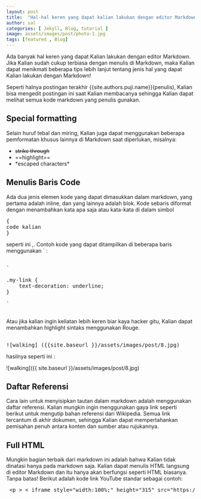```yaml
---
layout: post
title:  "Hal-hal keren yang dapat kalian lakukan dengan editor Markdown"
author: sal
categories: [ Jekyll, Blog, tutorial ]
image: assets/images/post/photo-1.jpg
tags: [featured , Blog]
---
```


Ada banyak hal keren yang dapat Kalian lakukan dengan editor Markdown. Jika Kalian sudah cukup terbiasa dengan menulis di Markdown, maka Kalian dapat menikmati beberapa tips lebih lanjut tentang jenis hal yang dapat Kalian lakukan dengan Markdown!

Seperti halnya postingan terakhir {{site.authors.puji.name}}(penulis), Kalian bisa mengedit postingan ini saat Kalian membacanya sehingga Kalian dapat melihat semua kode markdown yang penulis gunakan.


## Special formatting

Selain huruf tebal dan miring, Kalian juga dapat menggunakan beberapa pemformatan khusus lainnya di Markdown saat diperlukan, misalnya:

+ ~~strike through~~
+ ==highlight==
+ \*escaped characters\*


## Menulis Baris Code

Ada dua jenis elemen kode yang dapat dimasukkan dalam markdown, yang pertama adalah inline, dan yang lainnya adalah blok. Kode sebaris diformat dengan menambahkan kata apa saja atau kata-kata di dalam simbol

<pre>
&#123;
code kalian
&#125;
</pre>

seperti ini ,. Contoh kode yang dapat ditampilkan di beberapa baris menggunakan &#180; :

<pre>

&#96;

.my-link &#123;
    text-decoration: underline;
&#125;

&#96;

</pre>

Atau jika kalian ingin keliatan lebih keren biar kaya hacker gitu, Kalian dapat menambahkan highlight sintaks menggunakan Rouge.

<pre>

&#33;&#91;walking&#93; &#40;&#123;&#123;site.baseurl &#125;&#125;/assets/images/post/8.jpg&#41;
</pre>  

hasilnya seperti ini :  

![walking]({{ site.baseurl }}/assets/images/post/8.jpg)  


## Daftar Referensi

Cara lain untuk menyisipkan tautan dalam markdown adalah menggunakan daftar referensi. Kalian mungkin ingin menggunakan gaya link seperti berikut untuk mengutip bahan referensi dari Wikipedia. Semua link tercantum di akhir dokumen, sehingga Kalian dapat mempertahankan pemisahan penuh antara konten dan sumber atau rujukannya.

## Full HTML

Mungkin bagian terbaik dari markdown ini adalah bahwa Kalian tidak dinatasi hanya pada markdown saja. Kalian dapat menulis HTML langsung di editor Markdown dan itu hanya akan berfungsi seperti HTML biasanya. Tanpa batas! Berikut adalah kode link YouTube standar sebagai contoh:

<pre>
 &lt;p &gt; &lt; iframe style="width:100%;" height="315" src="https://www.youtube.com/embed/Cniqsc9QfDo?rel=0&amp;showinfo=0" frameborder="0" allowfullscreen &gt; &lt;&#47;iframe &gt; &lt;&#47;p&gt;
</pre>
